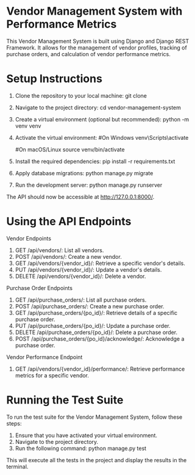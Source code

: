 # Vendor Management System with Performance Metrics

This Vendor Management System is built using Django and Django REST Framework. It allows for the management of vendor profiles, tracking of purchase orders, and calculation of vendor performance metrics.

# Setup Instructions
1. Clone the repository to your local machine:
   git clone <repository-url>
2. Navigate to the project directory:
   cd vendor-management-system
3. Create a virtual environment (optional but recommended):
   python -m venv venv
4. Activate the virtual environment:
   #On Windows
   venv\Scripts\activate

   #On macOS/Linux
   source venv/bin/activate
5. Install the required dependencies:
    pip install -r requirements.txt
6. Apply database migrations:
   python manage.py migrate
7. Run the development server:
   python manage.py runserver
   
The API should now be accessible at http://127.0.0.1:8000/.

# Using the API Endpoints
Vendor Endpoints
1. GET /api/vendors/: List all vendors.
2. POST /api/vendors/: Create a new vendor.
3. GET /api/vendors/{vendor_id}/: Retrieve a specific vendor's details.
4. PUT /api/vendors/{vendor_id}/: Update a vendor's details.
5. DELETE /api/vendors/{vendor_id}/: Delete a vendor.
   
Purchase Order Endpoints
1. GET /api/purchase_orders/: List all purchase orders.
2. POST /api/purchase_orders/: Create a new purchase order.
3. GET /api/purchase_orders/{po_id}/: Retrieve details of a specific purchase order.
4. PUT /api/purchase_orders/{po_id}/: Update a purchase order.
5. DELETE /api/purchase_orders/{po_id}/: Delete a purchase order.
6. POST /api/purchase_orders/{po_id}/acknowledge/: Acknowledge a purchase order.
   
Vendor Performance Endpoint
1. GET /api/vendors/{vendor_id}/performance/: Retrieve performance metrics for a specific vendor.


# Running the Test Suite
To run the test suite for the Vendor Management System, follow these steps:

1. Ensure that you have activated your virtual environment.
2. Navigate to the project directory.
3. Run the following command:
   python manage.py test

This will execute all the tests in the project and display the results in the terminal.
